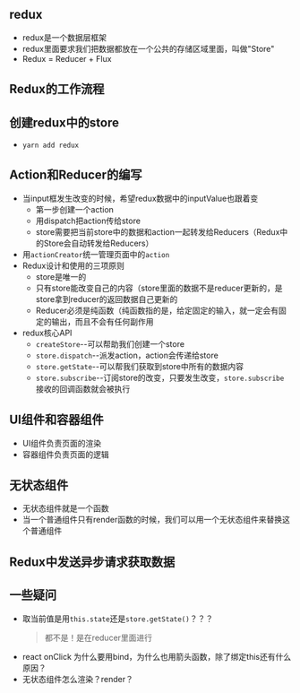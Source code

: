 ## redux
- redux是一个数据层框架
- redux里面要求我们把数据都放在一个公共的存储区域里面，叫做"Store"
- Redux = Reducer + Flux

## Redux的工作流程

## 创建redux中的store
- `yarn add redux`

## Action和Reducer的编写
- 当input框发生改变的时候，希望redux数据中的inputValue也跟着变
  - 第一步创建一个action
  - 用dispatch把action传给store
  - store需要把当前store中的数据和action一起转发给Reducers（Redux中的Store会自动转发给Reducers）
- 用`actionCreator`统一管理页面中的`action`
- Redux设计和使用的三项原则
  - store是唯一的
  - 只有store能改变自己的内容（store里面的数据不是reducer更新的，是store拿到reducer的返回数据自己更新的
  - Reducer必须是纯函数（纯函数指的是，给定固定的输入，就一定会有固定的输出，而且不会有任何副作用
- redux核心API
  - `createStore`--可以帮助我们创建一个store
  - `store.dispatch`--派发action，action会传递给store
  - `store.getState`--可以帮我们获取到store中所有的数据内容
  - `store.subscribe`--订阅store的改变，只要发生改变，`store.subscribe`接收的回调函数就会被执行
## UI组件和容器组件
- UI组件负责页面的渲染
- 容器组件负责页面的逻辑 
## 无状态组件
- 无状态组件就是一个函数
- 当一个普通组件只有render函数的时候，我们可以用一个无状态组件来替换这个普通组件
## Redux中发送异步请求获取数据

## 一些疑问
- 取当前值是用`this.state`还是`store.getState()`？？？
  > 都不是！是在reducer里面进行
- react onClick 为什么要用bind，为什么也用箭头函数，除了绑定this还有什么原因？
- 无状态组件怎么渲染？render？


